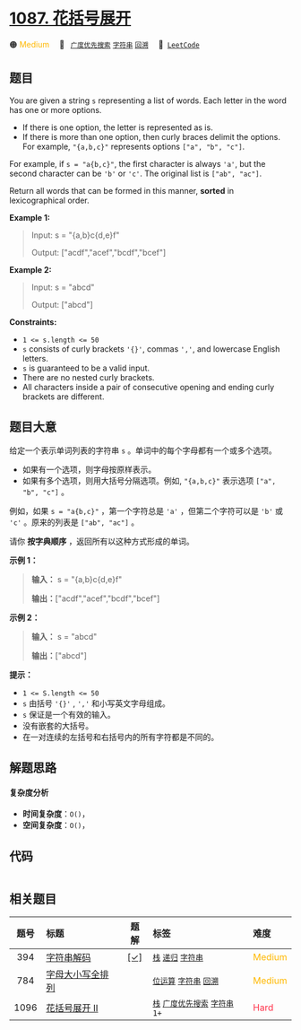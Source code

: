 # [1087. 花括号展开](https://leetcode.com/problems/brace-expansion)

🟠 <font color=#ffb800>Medium</font>&emsp; 🔖&ensp; [`广度优先搜索`](/tag/breadth-first-search.md) [`字符串`](/tag/string.md) [`回溯`](/tag/backtracking.md)&emsp; 🔗&ensp;[`LeetCode`](https://leetcode.com/problems/brace-expansion)

## 题目

You are given a string `s` representing a list of words. Each letter in the
word has one or more options.

  * If there is one option, the letter is represented as is.
  * If there is more than one option, then curly braces delimit the options. For example, `"{a,b,c}"` represents options `["a", "b", "c"]`.

For example, if `s = "a{b,c}"`, the first character is always `'a'`, but the
second character can be `'b'` or `'c'`. The original list is `["ab", "ac"]`.

Return all words that can be formed in this manner, **sorted** in
lexicographical order.



**Example 1:**

> Input: s = "{a,b}c{d,e}f"
> 
> Output: ["acdf","acef","bcdf","bcef"]

**Example 2:**

> Input: s = "abcd"
> 
> Output: ["abcd"]

**Constraints:**

  * `1 <= s.length <= 50`
  * `s` consists of curly brackets `'{}'`, commas `','`, and lowercase English letters.
  * `s` is guaranteed to be a valid input.
  * There are no nested curly brackets.
  * All characters inside a pair of consecutive opening and ending curly brackets are different.


## 题目大意

给定一个表示单词列表的字符串 `s` 。单词中的每个字母都有一个或多个选项。

  * 如果有一个选项，则字母按原样表示。
  * 如果有多个选项，则用大括号分隔选项。例如,  `"{a,b,c}"`  表示选项  `["a", "b", "c"]`  。

例如，如果  `s = "a{b,c}"`  ，第一个字符总是 `'a'` ，但第二个字符可以是 `'b'` 或 `'c'` 。原来的列表是 `["ab",
"ac"]` 。

请你 **按字典顺序** ，返回所有以这种方式形成的单词。



**示例 1：**

> 
> 
> 
> 
> 
> **输入：** s = "{a,b}c{d,e}f"
> 
> **输出：**["acdf","acef","bcdf","bcef"]
> 
> 

**示例 2：**

> 
> 
> 
> 
> 
> **输入：** s = "abcd"
> 
> **输出：**["abcd"]
> 
> 



**提示：**

  * `1 <= S.length <= 50`
  * `s` 由括号 `'{}'` , `','` 和小写英文字母组成。
  * `s` 保证是一个有效的输入。
  * 没有嵌套的大括号。
  * 在一对连续的左括号和右括号内的所有字符都是不同的。


## 解题思路

#### 复杂度分析

- **时间复杂度**：`O()`，
- **空间复杂度**：`O()`，

## 代码

```javascript

```

## 相关题目

<!-- prettier-ignore -->
| 题号 | 标题 | 题解 | 标签 | 难度 |
| :------: | :------ | :------: | :------ | :------ |
| 394 | [字符串解码](https://leetcode.com/problems/decode-string) | [[✓]](/problem/0394.md) |  [`栈`](/tag/stack.md) [`递归`](/tag/recursion.md) [`字符串`](/tag/string.md) | <font color=#ffb800>Medium</font> |
| 784 | [字母大小写全排列](https://leetcode.com/problems/letter-case-permutation) |  |  [`位运算`](/tag/bit-manipulation.md) [`字符串`](/tag/string.md) [`回溯`](/tag/backtracking.md) | <font color=#ffb800>Medium</font> |
| 1096 | [花括号展开 II](https://leetcode.com/problems/brace-expansion-ii) |  |  [`栈`](/tag/stack.md) [`广度优先搜索`](/tag/breadth-first-search.md) [`字符串`](/tag/string.md) `1+` | <font color=#ff334b>Hard</font> |